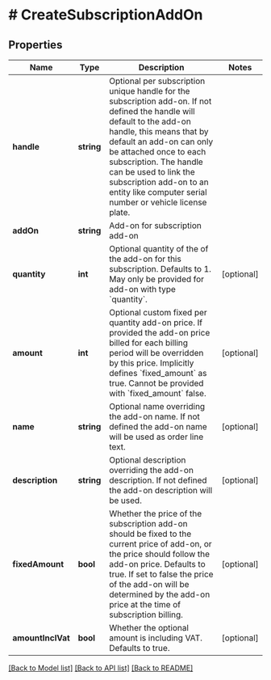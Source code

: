 # # CreateSubscriptionAddOn

## Properties

Name | Type | Description | Notes
------------ | ------------- | ------------- | -------------
**handle** | **string** | Optional per subscription unique handle for the subscription add-on. If not defined the handle will default to the add-on handle, this means that by default an add-on can only be attached once to each subscription. The handle can be used to link the subscription add-on to an entity like computer serial number or vehicle license plate. |
**addOn** | **string** | Add-on for subscription add-on |
**quantity** | **int** | Optional quantity of the of the add-on for this subscription. Defaults to 1. May only be provided for add-on with type &#x60;quantity&#x60;. | [optional]
**amount** | **int** | Optional custom fixed per quantity add-on price. If provided the add-on price billed for each billing period will be overridden by this price. Implicitly defines &#x60;fixed_amount&#x60; as true. Cannot be provided with &#x60;fixed_amount&#x60; false. | [optional]
**name** | **string** | Optional name overriding the add-on name. If not defined the add-on name will be used as order line text. | [optional]
**description** | **string** | Optional description overriding the add-on description. If not defined the add-on description will be used. | [optional]
**fixedAmount** | **bool** | Whether the price of the subscription add-on should be fixed to the current price of add-on, or the price should follow the add-on price. Defaults to true. If set to false the price of the add-on will be determined by the add-on price at the time of subscription billing. | [optional]
**amountInclVat** | **bool** | Whether the optional amount is including VAT. Defaults to true. | [optional]

[[Back to Model list]](../../README.md#models) [[Back to API list]](../../README.md#endpoints) [[Back to README]](../../README.md)
